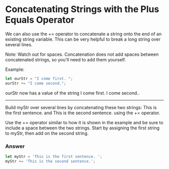 # Concatenating Strings with the Plus Equals Operator
We can also use the += operator to concatenate a string onto the end of an existing string variable. This can be very helpful to break a long string over several lines.

Note: Watch out for spaces. Concatenation does not add spaces between concatenated strings, so you'll need to add them yourself.

Example:

```js
let ourStr = "I come first. ";
ourStr += "I come second.";
```

ourStr now has a value of the string I come first. I come second..

***

Build myStr over several lines by concatenating these two strings: This is the first sentence. and This is the second sentence. using the += operator. 

Use the += operator similar to how it is shown in the example and be sure to include a space between the two strings. Start by assigning the first string to myStr, then add on the second string.


### Answer

```js
let myStr = 'This is the first sentence. ';
myStr += 'This is the second sentence.';
```

